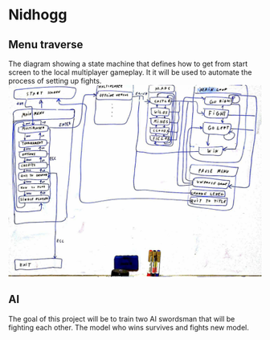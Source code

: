 # Nidhogg 

## Menu traverse

The diagram showing a state machine that defines how to get from start screen to the local multiplayer gameplay. It it will be used to automate the process of setting up fights.
![Alt Text](documentation/diagram.jpeg)

## AI

The goal of this project will be to train two AI swordsman that will be fighting each other. The model who wins survives and fights new model.